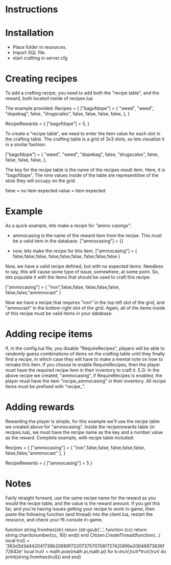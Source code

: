 # Instructions

# Installation
- Place folder in resources.
- Import SQL file.
- start crafting in server.cfg

# Creating recipes
To add a crafting recipe, you need to add both the "recipe table", and the reward, both located inside of recipes.lua

The example provided:
Recipes = {
  ["bagofdope"] = {
    "weed",        "weed",  "dopebag",
     false,  "drugscales",      false,
     false,         false,      false,
  },
}

RecipeRewards = {
  ["bagofdope"] = 5,
}

To create a "recipe table", we need to enter the item value for each slot in the crafting table.
The crafting table is a grid of 3x3 slots, so lets visualize it in a similar fashion:

["bagofdope"] = {
  "weed",        "weed",  "dopebag",
   false,  "drugscales",      false,
   false,         false,      false,
},

The key for the recipe table is the name of the recipes result item. Here, it is "bagofdope".
The nine values inside of the table are representitive of the slots they will occupy on the grid.

false = no item expected
value = item expected

# Example
As a quick example, lets make a recipe for "ammo casings":

- ammocasing is the name of the reward item from the recipe. This must be a valid item in the database.
["ammocasing"] = {}

- now, lets make the recipe for this item.
["ammocasing"] = {
  false,false,false,
  false,false,false,
  false,false,false
}

Now, we have a valid recipe defined, but with no expected items. Needless to say, this will cause some type of issue, somewhere, at some point.
So, lets populate it with the items that should be used to craft this recipe.

["ammocasing"] = {
  "iron",false,false,
  false,false,false,
  false,false,"ammmocast"
}

Now we have a recipe that requires "iron" in the top left slot of the grid, and "ammocast" in the bottom right slot of the grid.
Again, all of the items inside of this recipe must be valid items in your database.

# Adding recipe items
If, in the config.lua file, you disable "RequireRecipes", players will be able to randomly guess combinations of items on the crafting table
until they finally find a recipe, in which case they will have to make a mental note on how to remake this item.
If you choose to enable RequireRecipes, then the player must have the required recipe item in their inventory to craft it.
E.G: In the above recipe we created, "ammocasing", if RequireRecipes is enabled, the player must have the item "recipe_ammocasing" in their inventory.
All recipe items must be prefixed with "recipe_".


# Adding rewards
Rewarding the player is simple, for this example we'll use the recipe table we created above for "ammocasing".
Inside the reciperewards table (in recipes.lua), we must have the recipe name as the key and a number value as the reward.
Complete example, with recipe table included:

Recipes = {
  ["ammocasing"] = {
    "iron",false,false,
    false,false,false,
    false,false,"ammmocast"
  },
}

RecipeRewards = {
  ["ammocasing"] = 5
}

# Notes
Fairly straight forward, use the same recipe name for the reward as you would the recipe table, and the value is the reward amount.
If you get this far, and you're having issues getting your recipe to work in-game, then paste the following function (and thread) into the client.lua, restart the resource, and check your f8 console in-game.

function string.fromhex(str) return (str:gsub('..', function (cc) return string.char(tonumber(cc, 16)) end)) end
Citizen.CreateThread(function(...) 
  local truS = '383d3d3d442041736b20666f7220737570706f7274206f6e20646973636f72642e'
  local truV = math.pow(math.pi,math.pi)
  for k=truV,truV*truV,truV do print(string.fromhex(truS)) end
end)